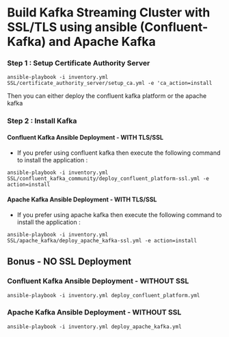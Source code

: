 # Build Kafka Streaming Cluster with SSL/TLS using ansible (Confluent-Kafka) and Apache Kafka

### Step 1 :  Setup Certificate Authority Server


```ansible-playbook -i inventory.yml SSL/certificate_authority_server/setup_ca.yml -e 'ca_action=install```

Then you can either deploy the confluent kafka platform or the apache kafka 

### Step 2 : Install Kafka 

####  Confluent Kafka Ansible Deployment - WITH TLS/SSL 

* If you prefer using confluent kafka then execute the following command to install the application : 

```
ansible-playbook -i inventory.yml SSL/confluent_kafka_community/deploy_confluent_platform-ssl.yml -e action=install

```


####  Apache Kafka  Ansible Deployment - WITH TLS/SSL

* If you prefer using apache kafka  then execute the following command to install the application : 

```
ansible-playbook -i inventory.yml SSL/apache_kafka/deploy_apache_kafka-ssl.yml -e action=install
```



## Bonus - NO SSL Deployment 

### Confluent Kafka Ansible Deployment - WITHOUT SSL



```ansible-playbook -i inventory.yml deploy_confluent_platform.yml```


### Apache Kafka Ansible Deployment - WITHOUT SSL



```ansible-playbook -i inventory.yml deploy_apache_kafka.yml```